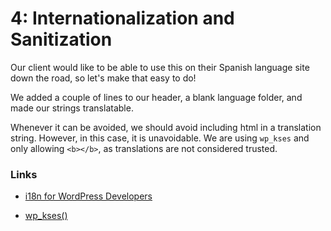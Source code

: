 # 4: Internationalization and Sanitization
Our client would like to be able to use this on their Spanish language site down the road, so let's make that easy to do!

We added a couple of lines to our header, a blank language folder, and made our strings translatable.

Whenever it can be avoided, we should avoid including html in a translation string. However, in this case, it is unavoidable. We are using ```wp_kses``` and only allowing ```<b></b>```, as translations are not considered trusted.

### Links

- [i18n for WordPress Developers](https://codex.wordpress.org/I18n_for_WordPress_Developers)

- [wp_kses()](https://codex.wordpress.org/Function_Reference/wp_kses)